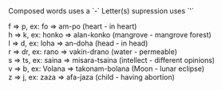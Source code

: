 <main>
Composed words uses a `-`  
Letter(s) supression uses `'`  

<!-- [source](http://dominicweb.eu/en/malagasy/grammar/#mg-changes) -->

f ⇒ p, ex: fo ⇒ am-po (heart - in heart)  
h ⇒ k, ex: honko ⇒ alan-konko (mangrove - mangrove forest)  
l ⇒ d, ex: loha ⇒ an-doha (head - in head)  
r ⇒ dr, ex: rano ⇒ vakin-drano (water - permeable)  
s ⇒ ts, ex: saina ⇒ misara-tsaina (intellect - different opinions)  
v ⇒ b, ex: Volana ⇒ takonam-bolana (Moon - lunar eclipse)  
z ⇒ j, ex: zaza ⇒ afa-jaza (child - having abortion)  
</main>
